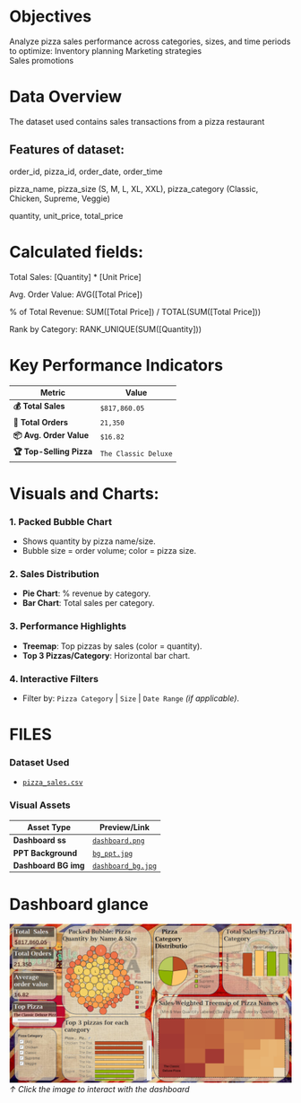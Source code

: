 # Objectives

Analyze pizza sales performance across categories, sizes, and time periods to optimize: Inventory planning
                                                                                        Marketing strategies  
                                                                                        Sales promotions
                                                                                        
# Data Overview

The dataset used contains sales transactions from a pizza restaurant

## Features of dataset:

order_id, pizza_id,
order_date,
order_time

pizza_name, 
pizza_size (S, M, L, XL, XXL), 
pizza_category (Classic, Chicken, Supreme, Veggie)

quantity,
unit_price, 
total_price


# Calculated fields:

Total Sales: [Quantity] * [Unit Price]

Avg. Order Value: AVG([Total Price])

% of Total Revenue: SUM([Total Price]) / TOTAL(SUM([Total Price]))

Rank by Category: RANK_UNIQUE(SUM([Quantity]))


# Key Performance Indicators

| **Metric**               | **Value**            | 
|--------------------------|----------------------|
| **💰 Total Sales**       | `$817,860.05`        | 
| **🛒 Total Orders**      | `21,350`             |  
| **📦 Avg. Order Value**  | `$16.82`             |  
| **🏆 Top-Selling Pizza** | `The Classic Deluxe` |  



# Visuals and Charts:

### **1. Packed Bubble Chart**  
- Shows quantity by pizza name/size.  
- Bubble size = order volume; color = pizza size.  

### **2. Sales Distribution**  
- **Pie Chart**: % revenue by category.  
- **Bar Chart**: Total sales per category.  

### **3. Performance Highlights**  
- **Treemap**: Top pizzas by sales (color = quantity).  
- **Top 3 Pizzas/Category**: Horizontal bar chart.  

### **4. Interactive Filters**  
- Filter by: `Pizza Category` | `Size` | `Date Range` *(if applicable)*.  


# FILES

### **Dataset Used**
- <a href="https://github.com/pragati-lad/PizzaDashboardProject/blob/main/pizza_sales.csv">`pizza_sales.csv`</a>

### **Visual Assets**
| Asset Type          | Preview/Link                                                                 |
|---------------------|-----------------------------------------------------------------------------|
| **Dashboard ss**  | <a href="https://github.com/pragati-lad/PizzaDashboardProject/blob/main/dashboard_img.png">`dashboard.png`</a> |
| **PPT Background**  | <a href="https://github.com/pragati-lad/PizzaDashboardProject/blob/main/bkgd_ppt.pptx">`bg_ppt.jpg`</a> |
| **Dashboard BG img**    | <a href="https://github.com/pragati-lad/PizzaDashboardProject/blob/main/bkgd_img.jpg">`dashboard_bg.jpg`</a> |


# Dashboard glance 

[![Dashboard Screenshot](https://github.com/pragati-lad/PizzaDashboardProject/blob/main/dashboard_img.png?raw=true)](https://public.tableau.com/app/profile/pragati.lad7037/viz/PiZZaSalesDashboard/Dashboard1)  
*↑ Click the image to interact with the dashboard*


